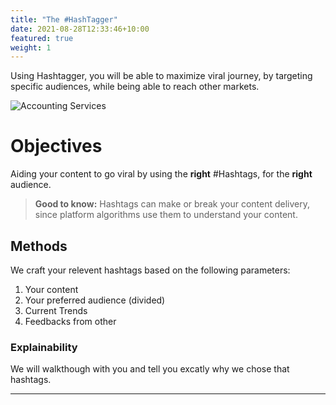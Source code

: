 ```yaml
---
title: "The #HashTagger"
date: 2021-08-28T12:33:46+10:00
featured: true
weight: 1
---
```

Using Hashtagger, you will be able to maximize viral journey, by targeting specific audiences, while being able to reach other markets.

![Accounting Services](/images/austin-distel-nGc5RT2HmF0-unsplash.jpg)

# Objectives 
Aiding your content to go viral by using the **right** #Hashtags, for the **right** audience.

> **Good to know:** Hashtags can make or break your content delivery, since platform algorithms use them to understand your content.


## Methods
We craft your relevent hashtags based on the following parameters:

1. Your content
2. Your preferred audience (divided)
3. Current Trends
4. Feedbacks from other 

### Explainability
We will walkthough with you and tell you excatly why we chose that hashtags.

---


<Link to="momo.html> </Link>
